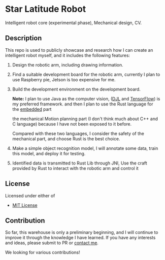 # Star Latitude Robot
Intelligent robot core (experimental phase), Mechanical design, CV.

## Description

This repo is used to publicly showcase and research how I can create an intelligent robot myself, and it includes the following features:

1. Design the robotic arm, including drawing information.
2. Find a suitable development board for the robotic arm, currently I plan to use Raspberry pie, Jetson is too expensive for me.
3. Build the development environment on the development board.

   **Note:** I plan to use Java as the computer vision, ([DJL] and [TensorFlow]) is my preferred framework. and then I plan to use the Rust language for the [embedded] part
   
   [DJL]: https://github.com/deepjavalibrary/djl
   [TensorFlow]: https://github.com/tensorflow
   [embedded]: https://github.com/rust-embedded
   
   the mechanical Motion planning part (I don't think much about C++ and C language) because I have not been exposed to it before.
   
   Compared with these two languages, I consider the safety of the mechanical part, and choose Rust is the best choice.
5. Make a simple object recognition model, I will annotate some data, train this model, and deploy it for testing.
6. Identified data is transmitted to Rust Lib through JNI, Use the craft provided by Rust to interact with the robotic arm and control it

## License

Licensed under either of

 * [MIT License](https://github.com/Jzow/starlat/blob/master/LICENSE-MIT)
 
## Contribution

So far, this warehouse is only a preliminary beginning, and I will continue to improve it through the knowledge I have learned. If you have any interests and ideas, please submit to PR or [contact me](jameszow@163.com).

We looking for various contributions!
